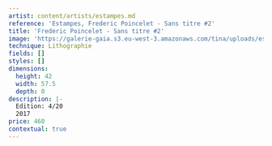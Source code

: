 ```yaml
---
artist: content/artists/estampes.md
reference: 'Estampes, Frederic Poincelet - Sans titre #2'
title: 'Frederic Poincelet - Sans titre #2'
image: 'https://galerie-gaia.s3.eu-west-3.amazonaws.com/tina/uploads/estampes/IMG_0057.jpeg'
technique: Lithographie
fields: []
styles: []
dimensions:
  height: 42
  width: 57.5
  depth: 0
description: |-
  Edition: 4/20  
  2017
price: 460
contextual: true
---
```


